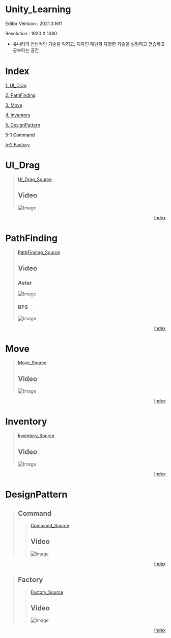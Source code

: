 # Unity_Learning
Editor Veirsion : 2021.3.16f1

Resolution : 1920 X 1080

- 유니티의 전반적인 기술을 익히고, 디자인 패턴과 다양한 기술을 실험하고 연습하고 공부하는 공간

# Index
[1. UI_Drag](#UI_Drag)

[2. PathFinding](#PathFinding)

[3. Move](#Move)

[4. Inventory](#Inventory)

[5. DesignPattern](#DesignPattern)

[5-1 Command](#Command)

[5-2 Factory](#Factory)



# UI_Drag
> [UI_Drag_Source](https://github.com/noey-uyg/Unity_Func_Learning/tree/master/Assets/NoeyUyg/UI_Drag_Learning)
> 
> ## Video
> ![Image](https://github.com/user-attachments/assets/40847cab-7597-44a8-919c-b579dabcedc6)
<div align="right">
  
[Index](#Index)

</div>

# PathFinding
> [PathFinding_Source](https://github.com/noey-uyg/Unity_Func_Learning/tree/master/Assets/NoeyUyg/PathFinding)
> 
> ## Video
> ### Astar
> ![Image](https://github.com/user-attachments/assets/d74a6a53-3898-4341-9956-e7880fcb1e30)
> ### BFS
> ![Image](https://github.com/user-attachments/assets/cb732f94-256d-4bf2-be85-96e7996b8d5f)
<div align="right">
  
[Index](#Index)

</div>

# Move
> [Move_Source](https://github.com/noey-uyg/Unity_Func_Learning/tree/master/Assets/NoeyUyg/Move_Learning)
> 
> ## Video
> ![Image](https://github.com/user-attachments/assets/62309b04-7f0f-4d60-a0cf-eefa8af57d7b)
<div align="right">
  
[Index](#Index)

</div>

# Inventory
> [Inventory_Source](https://github.com/noey-uyg/Unity_Func_Learning/tree/master/Assets/NoeyUyg/Inventory_Learning)
> 
> ## Video
> ![Image](https://github.com/user-attachments/assets/d5181fb3-c133-41dc-b594-c64671c538db)
<div align="right">
  
[Index](#Index)

</div>

# DesignPattern
> ## Command
> > [Command_Source](https://github.com/noey-uyg/Unity_Func_Learning/tree/master/Assets/NoeyUyg/DesignPattern/Command)
>> ## Video
>> ![Image](https://github.com/user-attachments/assets/696b15f6-b137-4a5e-b772-cecdc4a99159)
<div align="right">
  
[Index](#Index)

</div>

> ## Factory
> > [Factory_Source](https://github.com/noey-uyg/Unity_Func_Learning/tree/master/Assets/NoeyUyg/DesignPattern/Factory)
> > 
>> ## Video
>> ![Image](https://github.com/user-attachments/assets/13b38184-ae40-4921-835f-ce017196f89a)
<div align="right">
  
[Index](#Index)

</div>
